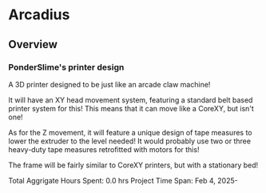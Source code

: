 # Arcadius
## Overview
### PonderSlime's printer design
A 3D printer designed to be just like an arcade claw machine!

It will have an XY head movement system, featuring a standard belt based printer system for this! This means that it can move like a CoreXY, but isn't one!

As for the Z movement, it will feature a unique design of tape measures to lower the extruder to the level needed! It would probably use two or three heavy-duty tape measures retrofitted with motors for this!

The frame will be fairly similar to CoreXY printers, but with a stationary bed!

Total Aggrigate Hours Spent: 0.0 hrs
Project Time Span: Feb 4, 2025-
